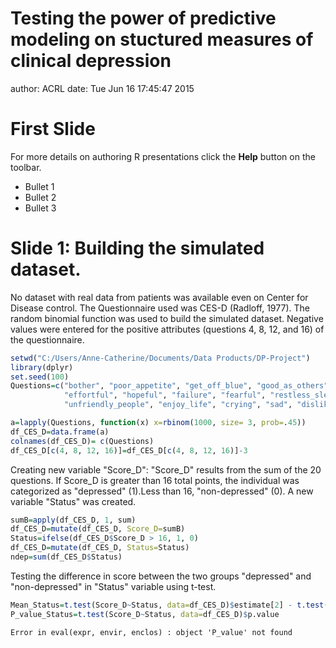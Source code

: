 Testing the power of predictive modeling on stuctured measures of clinical depression
========================================================
author: ACRL
date: Tue Jun 16 17:45:47 2015

First Slide
========================================================

For more details on authoring R presentations click the
**Help** button on the toolbar.

- Bullet 1
- Bullet 2
- Bullet 3

Slide 1: Building the simulated dataset.
========================================================

 
No dataset with real data from patients was available even on Center for Disease control.
The Questionnaire used was CES-D (Radloff, 1977).
The random binomial function was used to build the simulated dataset. 
Negative values were entered for the positive attributes (questions 4, 8, 12, and 16) of the questionnaire. 



```r
setwd("C:/Users/Anne-Catherine/Documents/Data Products/DP-Project")
library(dplyr)
set.seed(100)
Questions=c("bother", "poor_appetite", "get_off_blue", "good_as_others", "pb_focusing", "depressed",
            "effortful", "hopeful", "failure", "fearful", "restless_sleep", "happy", "less_talk", "lonely",
            "unfriendly_people", "enjoy_life", "crying", "sad", "disliked", "no_get_going")

a=lapply(Questions, function(x) x=rbinom(1000, size= 3, prob=.45))
df_CES_D=data.frame(a)
colnames(df_CES_D)= c(Questions)
df_CES_D[c(4, 8, 12, 16)]=df_CES_D[c(4, 8, 12, 16)]-3
```
Creating new variable "Score_D": "Score_D" results from the sum of the 20 questions. 
If Score_D is greater than 16 total points, the individual was categorized as "depressed" (1).Less than 16, "non-depressed" (0). A new variable "Status" was created.   

```r
sumB=apply(df_CES_D, 1, sum)
df_CES_D=mutate(df_CES_D, Score_D=sumB)
Status=ifelse(df_CES_D$Score_D > 16, 1, 0)
df_CES_D=mutate(df_CES_D, Status=Status)
ndep=sum(df_CES_D$Status)
```
Testing the difference in score between the two groups "depressed" and "non-depressed" in "Status" variable using t-test.

```r
Mean_Status=t.test(Score_D~Status, data=df_CES_D)$estimate[2] - t.test(Score_D~Status, data=df_CES_D)$estimate[1]
P_value_Status=t.test(Score_D~Status, data=df_CES_D)$p.value
```











```
Error in eval(expr, envir, enclos) : object 'P_value' not found
```
